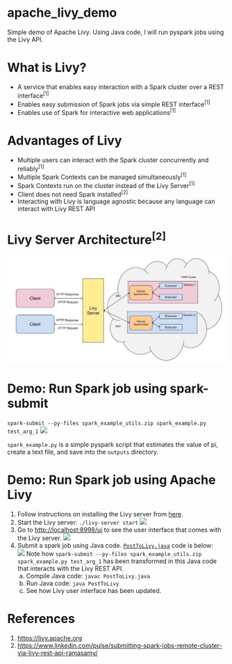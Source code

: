 # apache_livy_demo
Simple demo of Apache Livy. Using Java code, I will run pyspark jobs using the Livy API.

# What is Livy?
* A service that enables easy interaction with a Spark cluster over a REST interface<sup>[1]</sup>
* Enables easy submission of Spark jobs via simple REST interface<sup>[1]</sup>
* Enables use of Spark for interactive web applications<sup>[1]</sup>

# Advantages of Livy
* Multiple users can interact with the Spark cluster concurrently and reliably<sup>[1]</sup>
* Multiple Spark Contexts can be managed simultaneously<sup>[1]</sup>
* Spark Contexts run on the cluster instead of the Livy Server<sup>[1]</sup>
* Client does not need Spark installed<sup>[2]</sup>
* Interacting with Livy is language agnostic because any language can interact with Livy REST API

# Livy Server Architecture<sup>[2]</sup>
![](https://github.com/danielhanbitlee/apache_livy_demo/blob/master/images/livy_server_architecture.png)

# Demo: Run Spark job using spark-submit

```spark-submit --py-files spark_example_utils.zip spark_example.py test_arg_1```
![](https://github.com/danielhanbitlee/apache_livy_demo/blob/master/images/spark_submit_cmd.png)

`spark_example.py` is a simple pyspark script that estimates the value of pi, create a text file, and save into the `outputs` directory.
# Demo: Run Spark job using Apache Livy

1. Follow instructions on installing the Livy server from [here](https://github.com/apache/incubator-livy).
2. Start the Livy server:
    ```./livy-server start```
    ![](https://github.com/danielhanbitlee/apache_livy_demo/blob/master/images/livy_server_start.png)
3. Go to <http://localhost:8998/ui> to see the user interface that comes with the Livy server.
    ![](https://github.com/danielhanbitlee/apache_livy_demo/blob/master/images/initial_livy_ui.png)
4. Submit a spark job using Java code. [`PostToLivy.java`](https://github.com/danielhanbitlee/apache_livy_demo/blob/master/src/PostToLivy.java) code is below:  
    ![](https://github.com/danielhanbitlee/apache_livy_demo/blob/master/images/PostToLivy.png)
    Note how ```spark-submit --py-files spark_example_utils.zip spark_example.py test_arg_1``` has been transformed in this Java code that interacts with the Livy REST API.  
        &nbsp;a. Compile Java code: ```javac PostToLivy.java```  
        &nbsp;b. Run Java code: ```java PostToLivy```  
        &nbsp;c. See how Livy user interface has been updated.
# References
1. <https://livy.apache.org>
2. <https://www.linkedin.com/pulse/submitting-spark-jobs-remote-cluster-via-livy-rest-api-ramasamy/>

